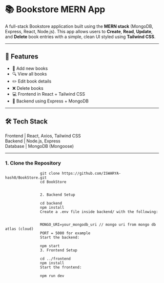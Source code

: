# 📚 Bookstore MERN App

A full-stack Bookstore application built using the **MERN stack** (MongoDB, Express, React, Node.js). This app allows users to **Create**, **Read**, **Update**, and **Delete** book entries with a simple, clean UI styled using **Tailwind CSS**.

---

## 🚀 Features

- 📘 Add new books
- 🔍 View all books
- ✏️ Edit book details
- ❌ Delete books
- 💻 Frontend in React + Tailwind CSS
- 🔗 Backend using Express + MongoDB

---

## 🛠️ Tech Stack



Frontend   | React, Axios, Tailwind CSS  
Backend    | Node.js, Express         
Database   | MongoDB (Mongoose)          
          

---

### 1. Clone the Repository


                    git clone https://github.com/ISWARYA-hash8/BookStore.git
                    cd BookStore
                    
                    
                    2. Backend Setup
                    
                    cd backend
                    npm install
                    Create a .env file inside backend/ with the following:
                    
                    
                    MONGO_URI=your_mongodb_uri // mongo uri from mongo db atlas (cloud)
                    PORT = 5000 for example
                    Start the backend:
                    
                    npm start
                    3. Frontend Setup
                    
                    cd ../frontend
                    npm install
                    Start the frontend:
                    
                    npm run dev


